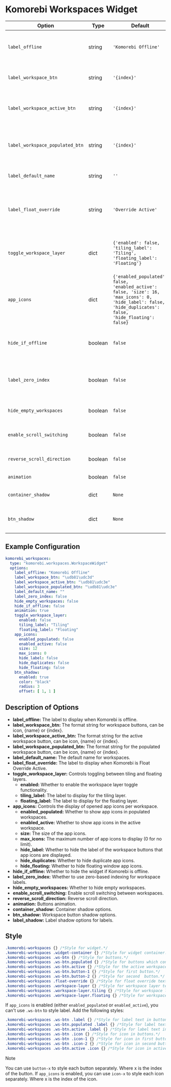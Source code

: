 # Komorebi Workspaces Widget
| Option                     | Type    | Default                  | Description                                                                 |
|----------------------------|---------|--------------------------|-----------------------------------------------------------------------------|
| `label_offline`          | string  | `'Komorebi Offline'`     | The label to display when Komorebi is offline.                              |
| `label_workspace_btn`    | string  | `'{index}'`              | The format string for workspace buttons.                                    |
| `label_workspace_active_btn` | string | `'{index}'`              | The format string for the active workspace button.                          |
| `label_workspace_populated_btn` | string | `'{index}'`              | The format string for the populated workspace button.                          |
| `label_default_name`       | string  | `''`                     | The default name for workspaces.                                            |
| `label_float_override`     | string  | `'Override Active'`                     | The label to display when Komorebi's float override is active. |
| `toggle_workspace_layer`  | dict    | `{'enabled': false, 'tiling_label': 'Tiling', 'floating_label': 'Floating'}` | Controls toggling between tiling and floating layers.  |
| `app_icons`    | dict    | `{'enabled_populated': false, 'enabled_active': false, 'size': 16, 'max_icons': 0, 'hide_label': false, 'hide_duplicates': false, 'hide_floating': false}` | Controls the display of opened app icons per workspace. |
| `hide_if_offline`       | boolean | `false`         | Whether to hide the widget if Komorebi is offline.                          |
| `label_zero_index`        | boolean | `false`    | Whether to use zero-based indexing for workspace labels.                    |
| `hide_empty_workspaces`  | boolean | `false`      | Whether to hide empty workspaces.                                           |
| `enable_scroll_switching` | boolean | `false`      | Enable scroll switching between workspaces.                                 |
| `reverse_scroll_direction` | boolean | `false`      | Reverse scroll direction.                                                  |
| `animation`  | boolean | `false`      | Button animation.                                           |
| `container_shadow`      | dict    | `None`                  | Container shadow options.                                |
| `btn_shadow`            | dict    | `None`                  | Workspace button shadow options.                         |

## Example Configuration

```yaml
komorebi_workspaces:
  type: "komorebi.workspaces.WorkspaceWidget"
  options:
    label_offline: "Komorebi Offline"
    label_workspace_btn: "\udb81\udc3d"
    label_workspace_active_btn: "\udb81\udc3e"
    label_workspace_populated_btn: "\udb81\udc3e"
    label_default_name: ""
    label_zero_index: false
    hide_empty_workspaces: false
    hide_if_offline: false
    animation: true
    toggle_workspace_layer:
      enabled: false
      tiling_label: "Tiling"
      floating_label: "Floating"
    app_icons: 
      enabled_populated: false
      enabled_active: false
      size: 12
      max_icons: 0
      hide_label: false
      hide_duplicates: false
      hide_floating: false
    btn_shadow:
      enabled: true
      color: "black"
      radius: 3
      offset: [ 1, 1 ]
```

## Description of Options
- **label_offline:** The label to display when Komorebi is offline.
- **label_workspace_btn:** The format string for workspace buttons, can be icon, {name} or {index}.
- **label_workspace_active_btn:** The format string for the active workspace button, can be icon, {name} or {index}.
- **label_workspace_populated_btn:** The format string for the populated workspace button, can be icon, {name} or {index}.
- **label_default_name:** The default name for workspaces.
- **label_float_override:** The label to display when Komorebi is Float Override Active.
- **toggle_workspace_layer:** Controls toggling between tiling and floating layers.
  - **enabled:** Whether to enable the workspace layer toggle functionality.
  - **tiling_label:** The label to display for the tiling layer.
  - **floating_label:** The label to display for the floating layer.
- **app_icons:** Controls the display of opened app icons per workspace.
  - **enabled_populated:** Whether to show app icons in populated workspaces.
  - **enabled_active:** Whether to show app icons in the active workspace.
  - **size:** The size of the app icons.
  - **max_icons:** The maximum number of app icons to display (0 for no limit).
  - **hide_label:** Whether to hide the label of the workspace buttons that app icons are displayed.
  - **hide_duplicates:** Whether to hide duplicate app icons.
  - **hide_floating:** Whether to hide floating window app icons.
- **hide_if_offline:** Whether to hide the widget if Komorebi is offline.
- **label_zero_index:** Whether to use zero-based indexing for workspace labels.
- **hide_empty_workspaces:** Whether to hide empty workspaces.
- **enable_scroll_switching:** Enable scroll switching between workspaces.
- **reverse_scroll_direction:** Reverse scroll direction.
- **animation:** Buttons animation.
- **container_shadow:** Container shadow options.
- **btn_shadow:** Workspace button shadow options.
- **label_shadow:** Label shadow options for labels.

## Style
```css
.komorebi-workspaces {} /*Style for widget.*/
.komorebi-workspaces .widget-container {} /*Style for widget container.*/
.komorebi-workspaces .ws-btn {} /*Style for buttons.*/
.komorebi-workspaces .ws-btn.populated {} /*Style for buttons which contain window and are not empty.*/
.komorebi-workspaces .ws-btn.active {} /*Style for the active workspace button.*/
.komorebi-workspaces .ws-btn.button-1 {} /*Style for first button.*/
.komorebi-workspaces .ws-btn.button-2 {} /*Style for second  button.*/
.komorebi-workspaces .float-override {} /*Style for float override text and icon.*/
.komorebi-workspaces .workspace-layer {} /*Style for workspace layer text and icon.*/
.komorebi-workspaces .workspace-layer.tiling {} /*Style for workspace layer text and icon when in tiling mode.*/
.komorebi-workspaces .workspace-layer.floating {} /*Style for workspace layer text and icon when in floating mode.*/
```
If `app_icons` is enabled (either `enabled_populated` or `enabled_active`), you can't use `.ws-btn` to style label. Add the following styles:
```css
.komorebi-workspaces .ws-btn .label {} /*Style for label text in buttons.*/
.komorebi-workspaces .ws-btn.populated .label {} /*Style for label text in populated buttons.*/
.komorebi-workspaces .ws-btn.active .label {} /*Style for label text in active buttons.*/
.komorebi-workspaces .ws-btn .icon {} /*Style for icon in buttons.*/
.komorebi-workspaces .ws-btn .icon-1 {} /*Style for icon in first button.*/
.komorebi-workspaces .ws-btn .icon-2 {} /*Style for icon in second button.*/
.komorebi-workspaces .ws-btn.active .icon {} /*Style for icon in active buttons.*/
```

> [!NOTE]  
> You can use `button-x` to style each button separately. Where x is the index of the button.
> If `app_icons` is enabled, you can use `icon-x` to style each icon separately. Where x is the index of the icon.